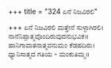 +++
title = "324 ಏನೆ ನಿಜವಿರಲಿ"

+++
ಏನೆ ನಿಜವಿರಲಿ ಮತ್ತೇನೆ ಸುಳ್ಳಾಗಿರಲಿ।  
ನಾನೆನಿಪ್ಪಾತ್ಮವೊಂದಿರುವುದನುಭವಿಕ॥  
ಹಾನಿಗಾವಾತನಾತ್ಮವನುಮಂ ಕೆಡಹದಿರು।  
ಧ್ಯಾನಿಸಾತ್ಮದ ಗತಿಯ - ಮಂಕುತಿಮ್ಮ॥  
